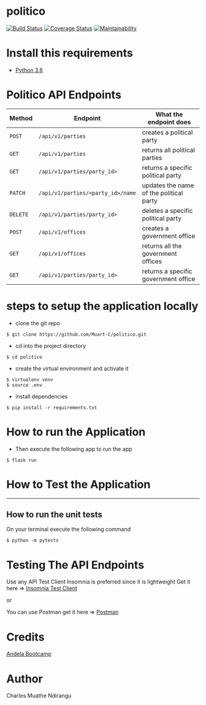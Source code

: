 # politico
[![Build Status](https://travis-ci.com/Muart-C/politico.svg?branch=develop)](https://travis-ci.com/Muart-C/politico)
[![Coverage Status](https://coveralls.io/repos/github/Muart-C/politico/badge.svg?branch=develop)](https://coveralls.io/github/Muart-C/politico?branch=develop)
[![Maintainability](https://api.codeclimate.com/v1/badges/71270642743b6a0883b3/maintainability)](https://codeclimate.com/github/Muart-C/politico/maintainability)


# Install this requirements
- [Python 3.6](https://www.python.org/)


# Politico API Endpoints

| Method  | Endpoint                                   | What the endpoint does                            |
| ------- | ------------------------------------------ | --------------------------------------------------|
| `POST`  | `/api/v1/parties`                          | creates a political party                         |
| `GET`   | `/api/v1/parties`                          | returns all political parties                     |
| `GET`   | `/api/v1/parties/party_id>`                | returns a specific political party                |
| `PATCH` | `/api/v1/parties/<party_id>/name`          | updates the name of the political party           |
| `DELETE`| `/api/v1/parties/party_id>`                | deletes a specific political party                |
| `POST`  | `/api/v1/offices`                          | creates a government office                       |
| `GET`   | `/api/v1/offices`                          | returns all the government offices                |
| `GET`   | `/api/v1/parties/party_id>`                | returns a specific government office              | 


# steps to setup the application locally

- clone the git repo
```
$ git clone https://github.com/Muart-C/politico.git
```
- cd into the project directory
```
$ cd politico
```

- create the virtual environment and activate it
```
$ virtualenv venv
$ source .env
```
- install dependencies
```
$ pip install -r requirements.txt
```

# How to run the Application

- Then execute the following app to run the app
```
$ flask run
```

# How to Test the Application
------------------------------------------------------------------
## How to run the unit tests
 On your terminal execute the following command
 
 ```
 $ python -m pytests
 ```

# Testing The API Endpoints
Use any API Test Client 
Insomnia is preferred since it is lightweight
Get it here => [Insomnia Test Client](https://insomnia.rest/download/)

or 

You can use Postman get it here => [Postman](https://www.getpostman.com/downloads/)


# Credits
[Andela Bootcamp](https://andela.com/)


# Author
Charles Muathe Ndirangu
